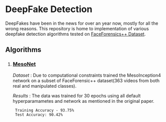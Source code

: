 DeepFake Detection
===

DeepFakes have been in the news for over an year now, mostly for all the wrong reasons. This repository is home to implementation of various deepfake detection algorithms tested on [FaceForensics++ Dataset](https://github.com/ondyari/FaceForensics).


## Algorithms


1. ### [MesoNet](https://github.com/DariusAf/MesoNet)
    
    *Dataset* : Due to computational constraints trained the MesoInception4 network on a subset of FaceForensic++ dataset(363 videos from both real and manipulated classes).

    *Results* : The data was trained for 30 epochs using all default hyperparamametes and network as mentioned in the original paper.
    
        Training Accuracy - 93.75% 
        Test Accuracy: 90.42%
    


